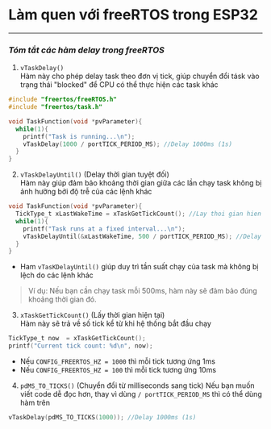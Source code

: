 # Làm quen với freeRTOS trong ESP32 # 
***
### *Tóm tắt các hàm delay trong freeRTOS* ###
1. `vTaskDelay()` <br>
Hàm này cho phép delay task theo đơn vị tick, giúp chuyển đổi tásk vào trạng thái "blocked" để CPU có thể thực hiện các task khác 
```c
#include "freertos/freeRTOS.h"
#include "freertos/task.h"

void TaskFunction(void *pvParameter){
  while(1){
    printf("Task is running...\n");
    vTaskDelay(1000 / portTICK_PERIOD_MS); //Delay 1000ms (1s)
  }
}
```

2. `vTaskDelayUntil()` (Delay thời gian tuyệt đối) <br>
Hàm này giúp đảm bảo khoảng thời gian giữa các lần chạy task không bị ảnh hưởng bởi độ trễ của các lệnh khác 
```c
void TaskFunction(void *pvParameter){
  TickType_t xLastWakeTime = xTaskGetTickCount(); //Lay thoi gian hien tai
  while(1){
    printf("Task runs at a fixed interval...\n");
    vTaskDelayUntil(&xLastWakeTime, 500 / portTICK_PERIOD_MS); //Delay chinh xac 500ms
  }
}
```
* Ham `vTasKDelayUntil()` giúp duy trì tần suất chạy của task mà không bị lệch do các lệnh khác
> Ví dụ: Nếu bạn cần chạy task mỗi 500ms, hàm này sẽ đảm bảo đúng khoảng thời gian đó.

3. `xTaskGetTickCount()` (Lấy thời gian hiện tại) <br>
Hàm này sẽ trả về số tick kể từ khi hệ thống bắt đầu chạy 
```c
TickType_t now  = xTaskGetTickCount();
printf("Current tick count: %d\n", now);
```

* Nếu `CONFIG_FREERTOS_HZ = 1000` thì mỗi tick tương ứng 1ms
* Nếu `CONFIG_FREERTOS_HZ = 100` thì mỗi tick tương ứng 10ms

4. `pdMS_TO_TICKS()` (Chuyển đổi từ milliseconds sang tick)
Nếu bạn muốn viết code dễ đọc hơn, thay vì dùng `/ portTICK_PERIOD_MS` thì có thể dùng hàm trên
```c 
vTaskDelay(pdMS_TO_TICKS(1000)); //Delay 1000ms (1s)
```

